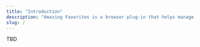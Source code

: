 ```yaml
---
title: "Introduction"
description: "Amazing Favorites is a browser plug-in that helps manage and search browser collections more efficiently"
slug: /
---
```


TBD
